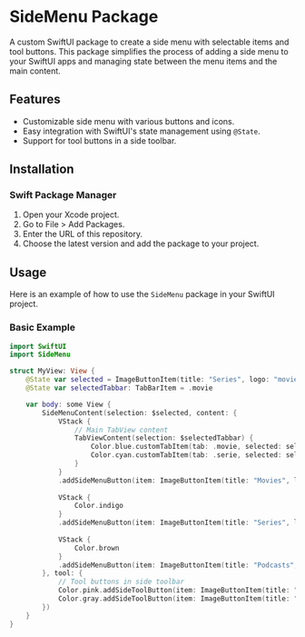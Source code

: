 # SideMenu Package

A custom SwiftUI package to create a side menu with selectable items and tool buttons. This package simplifies the process of adding a side menu to your SwiftUI apps and managing state between the menu items and the main content.

## Features

- Customizable side menu with various buttons and icons.
- Easy integration with SwiftUI's state management using `@State`.
- Support for tool buttons in a side toolbar.

## Installation

### Swift Package Manager

1. Open your Xcode project.
2. Go to File > Add Packages.
3. Enter the URL of this repository.
4. Choose the latest version and add the package to your project.

## Usage

Here is an example of how to use the `SideMenu` package in your SwiftUI project.

### Basic Example

```swift
import SwiftUI
import SideMenu

struct MyView: View {
    @State var selected = ImageButtonItem(title: "Series", logo: "movieclapper.fill", color: .orange)
    @State var selectedTabbar: TabBarItem = .movie

    var body: some View {
        SideMenuContent(selection: $selected, content: {
            VStack {
                // Main TabView content
                TabViewContent(selection: $selectedTabbar) {
                    Color.blue.customTabItem(tab: .movie, selected: selectedTabbar)
                    Color.cyan.customTabItem(tab: .serie, selected: selectedTabbar)
                }
            }
            .addSideMenuButton(item: ImageButtonItem(title: "Movies", logo: "popcorn.fill", color: .blue), selected: $selected)
            
            VStack {
                Color.indigo
            }
            .addSideMenuButton(item: ImageButtonItem(title: "Series", logo: "movieclapper.fill", color: .indigo), selected: $selected)
            
            VStack {
                Color.brown
            }
            .addSideMenuButton(item: ImageButtonItem(title: "Podcasts", logo: "homepod.fill", color: .brown), selected: $selected)
        }, tool: {
            // Tool buttons in side toolbar
            Color.pink.addSideToolButton(item: ImageButtonItem(title: "Favorite", logo: "star.fill", color: .pink), selected: $selected)
            Color.gray.addSideToolButton(item: ImageButtonItem(title: "Settings", logo: "gearshape.fill", color: .gray), selected: $selected)
        })
    }
}
